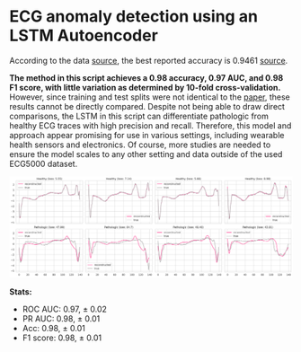 # ECG anomaly detection using an LSTM Autoencoder

According to the data [source](http://www.timeseriesclassification.com/description.php?Dataset=ECG5000), the best reported accuracy is 0.9461 [source](https://dl.acm.org/doi/10.1007/s10618-014-0388-4).

**The method in this script achieves a 0.98 accuracy, 0.97 AUC, and 0.98 F1 score, with little variation as determined by 10-fold cross-validation.** However, since training and test splits were not identical to the [paper](https://dl.acm.org/doi/10.1007/s10618-014-0388-4), these results cannot be directly compared. Despite not being able to draw direct comparisons, the LSTM in this script can differentiate pathologic from healthy ECG traces with high precision and recall. Therefore, this model and approach appear promising for use in various settings, including wearable health sensors and electronics. Of course, more studies are needed to ensure the model scales to any other setting and data outside of the used ECG5000 dataset.

![ECG traces](trace_fit.png)

**Stats:**

- ROC AUC: 0.97, ± 0.02
- PR AUC: 0.98, ± 0.01
- Acc: 0.98, ± 0.01
- F1 score: 0.98, ± 0.01
